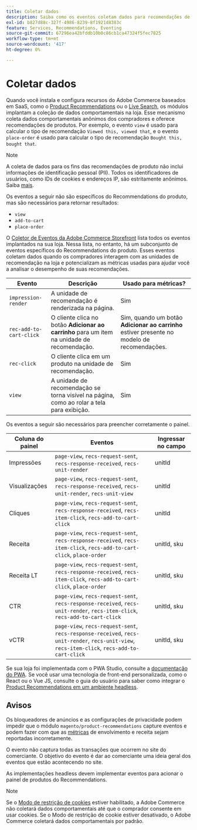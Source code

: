 ```yaml
---
title: Coletar dados
description: Saiba como os eventos coletam dados para recomendações de produto.
exl-id: b827d88c-327f-4986-8239-8f1921d8383c
feature: Services, Recommendations, Eventing
source-git-commit: 67296ea42bfddb10b0c86cb1ca47324f5fec7825
workflow-type: tm+mt
source-wordcount: '417'
ht-degree: 0%

---
```


# Coletar dados

Quando você instala e configura recursos do Adobe Commerce baseados em SaaS, como o [Product Recommendations](install-configure.md) ou o [Live Search](https://experienceleague.adobe.com/docs/commerce-merchant-services/live-search/onboard/install.html), os módulos implantam a coleção de dados comportamentais na loja. Esse mecanismo coleta dados comportamentais anônimos dos compradores e oferece recomendações de produtos. Por exemplo, o evento `view` é usado para calcular o tipo de recomendação `Viewed this, viewed that`, e o evento `place-order` é usado para calcular o tipo de recomendação `Bought this, bought that`.

>[!NOTE]
>
>A coleta de dados para os fins das recomendações de produto não inclui informações de identificação pessoal (PII). Todos os identificadores de usuários, como IDs de cookies e endereços IP, são estritamente anônimos. Saiba [mais](https://www.adobe.com/privacy/experience-cloud.html).

Os eventos a seguir não são específicos do Recommendations do produto, mas são necessários para retornar resultados:

- `view`
- `add-to-cart`
- `place-order`

O [Coletor de Eventos da Adobe Commerce Storefront](https://developer.adobe.com/commerce/services/shared-services/storefront-events/collector/#quick-start) lista todos os eventos implantados na sua loja. Nessa lista, no entanto, há um subconjunto de eventos específicos do Recommendations do produto. Esses eventos coletam dados quando os compradores interagem com as unidades de recomendação na loja e potencializam as métricas usadas para ajudar você a analisar o desempenho de suas recomendações.

| Evento | Descrição | Usado para métricas? |
| --- | --- | --- |
| `impression-render` | A unidade de recomendação é renderizada na página. | Sim |
| `rec-add-to-cart-click` | O cliente clica no botão **Adicionar ao carrinho** para um item na unidade de recomendação. | Sim, quando um botão **Adicionar ao carrinho** estiver presente no modelo de recomendações. |
| `rec-click` | O cliente clica em um produto na unidade de recomendação. | Sim |
| `view` | A unidade de recomendação se torna visível na página, como ao rolar a tela para exibição. | Sim |

Os eventos a seguir são necessários para preencher corretamente o painel.

| Coluna do painel | Eventos | Ingressar no campo |
| ---------------- | --------- | ----------- |
| Impressões | `page-view`, `recs-request-sent`, `recs-response-received`, `recs-unit-render` | unitId |
| Visualizações | `page-view`, `recs-request-sent`, `recs-response-received`, `recs-unit-render`, `recs-unit-view` | unitId |
| Cliques | `page-view`, `recs-request-sent`, `recs-response-received`, `recs-item-click`, `recs-add-to-cart-click` | unitId |
| Receita | `page-view`, `recs-request-sent`, `recs-response-received`, `recs-item-click`, `recs-add-to-cart-click`, `place-order` | unitId, sku |
| Receita LT | `page-view`, `recs-request-sent`, `recs-response-received`, `recs-item-click`, `recs-add-to-cart-click`, `place-order` | unitId, sku |
| CTR | `page-view`, `recs-request-sent`, `recs-response-received`, `recs-unit-render`, `recs-item-click`, `recs-add-to-cart-click` | unitId, sku |
| vCTR | `page-view`, `recs-request-sent`, `recs-response-received`, `recs-unit-render`, `recs-unit-view`, `recs-item-click`, `recs-add-to-cart-click` | unitId, sku |

Se sua loja foi implementada com o PWA Studio, consulte a [documentação do PWA](https://developer.adobe.com/commerce/pwa-studio/integrations/product-recommendations/). Se você usar uma tecnologia de front-end personalizada, como o React ou o Vue JS, consulte o guia do usuário para saber como integrar o [Product Recommendations em um ambiente headless](headless.md).

## Avisos

Os bloqueadores de anúncios e as configurações de privacidade podem impedir que o módulo `magento/product-recommendations` capture eventos e podem fazer com que as [métricas](workspace.md) de envolvimento e receita sejam reportadas incorretamente.

O evento não captura todas as transações que ocorrem no site do comerciante. O objetivo do evento é dar ao comerciante uma ideia geral dos eventos que estão acontecendo no site.

As implementações headless devem implementar eventos para acionar o painel de produtos do Recommendations.

>[!NOTE]
>
>Se o [Modo de restrição de cookies](https://experienceleague.adobe.com/docs/commerce-admin/start/compliance/privacy/compliance-cookie-law.html) estiver habilitado, a Adobe Commerce não coletará dados comportamentais até que o comprador consente em usar cookies. Se o Modo de restrição de cookie estiver desativado, o Adobe Commerce coletará dados comportamentais por padrão.
